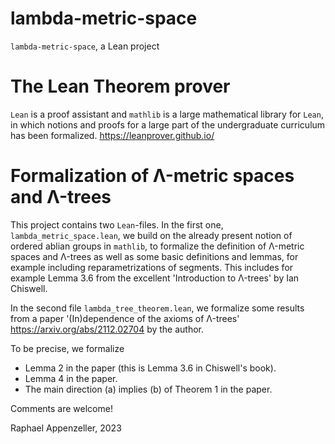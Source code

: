 # lambda-metric-space
`lambda-metric-space`, a Lean project

# The Lean Theorem prover
`Lean` is a proof assistant and `mathlib` is a large mathematical library for `Lean`, in which notions and proofs for a large part of the undergraduate curriculum has been formalized.
https://leanprover.github.io/

# Formalization of Λ-metric spaces and Λ-trees

This project contains two `Lean`-files. In the first one, `lambda_metric_space.lean`, we build on the already present notion of ordered ablian groups in `mathlib`, to formalize the definition of Λ-metric spaces and Λ-trees as well as some basic definitions and lemmas, for example including reparametrizations of segments. This includes for example Lemma 3.6 from the excellent 'Introduction to Λ-trees' by Ian Chiswell.

In the second file `lambda_tree_theorem.lean`, we formalize some results from a paper '(In)dependence of the axioms of Λ-trees' https://arxiv.org/abs/2112.02704 by the author.

To be precise, we formalize
- Lemma 2 in the paper (this is Lemma 3.6 in Chiswell's book).
- Lemma 4 in the paper.
- The main direction (a) implies (b) of Theorem 1 in the paper.

 Comments are welcome!
 
 Raphael Appenzeller, 2023


